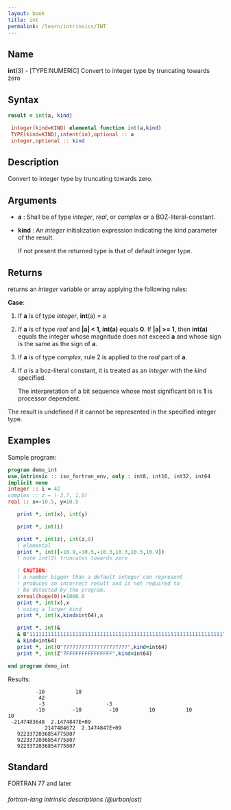 ```yaml
---
layout: book
title: int
permalink: /learn/intrinsics/INT
---
```

## __Name__
__int__(3) - \[TYPE:NUMERIC\] Convert to integer type by truncating towards zero

## __Syntax__
```fortran
result = int(a, kind)

 integer(kind=KIND) elemental function int(a,kind)
 TYPE(kind=KIND),intent(in),optional :: a
 integer,optional :: kind
```
## __Description__

Convert to integer type by truncating towards zero.

## __Arguments__

  - __a__
    : Shall be of type _integer_, _real_, or _complex_ or a BOZ-literal-constant.

  - __kind__
    : An _integer_ initialization expression indicating the kind
    parameter of the result.

    If not present the returned type is that of default integer type.

## __Returns__

returns an _integer_ variable or array applying the following rules:

 __Case__:

 1.  If __a__ is of type _integer_, __int__(a) = a

 2.  If __a__ is of type _real_ and __|a| \< 1, int(a)__ equals __0__. If __|a| \>=
     1__, then __int(a)__ equals the integer whose magnitude does not exceed
     __a__ and whose sign is the same as the sign of __a__.

 3.  If __a__ is of type _complex_, rule 2 is applied to the _real_ part of __a__.

 4.  If _a_ is a boz-literal constant, it is treated as an _integer_
     with the _kind_ specified.

     The interpretation of a bit sequence whose most significant bit is
     __1__ is processor dependent.

The result is undefined if it cannot be represented in the specified integer type.

## __Examples__

Sample program:

```fortran
program demo_int
use,intrinsic :: iso_fortran_env, only : int8, int16, int32, int64
implicit none
integer :: i = 42 
complex :: z = (-3.7, 1.0)
real :: x=-10.5, y=10.5

   print *, int(x), int(y)

   print *, int(i)

   print *, int(z), int(z,8)
   ! elemental
   print *, int([-10.9,-10.5,-10.3,10.3,10.5,10.9])
   ! note int(3) truncates towards zero

   ! CAUTION:
   ! a number bigger than a default integer can represent
   ! produces an incorrect result and is not required to
   ! be detected by the program. 
   x=real(huge(0))+1000.0
   print *, int(x),x
   ! using a larger kind
   print *, int(x,kind=int64),x

   print *, int(&
   & B"111111111111111111111111111111111111111111111111111111111111111",&
   & kind=int64)
   print *, int(O"777777777777777777777",kind=int64)
   print *, int(Z"7FFFFFFFFFFFFFFF",kind=int64)

end program demo_int
```
  Results:
```text
         -10          10
          42
          -3                    -3
         -10         -10         -10          10          10          10
 -2147483648  2.1474847E+09
            2147484672  2.1474847E+09
   9223372036854775807
   9223372036854775807
   9223372036854775807
```
## __Standard__

FORTRAN 77 and later

###### fortran-lang intrinsic descriptions (@urbanjost)
